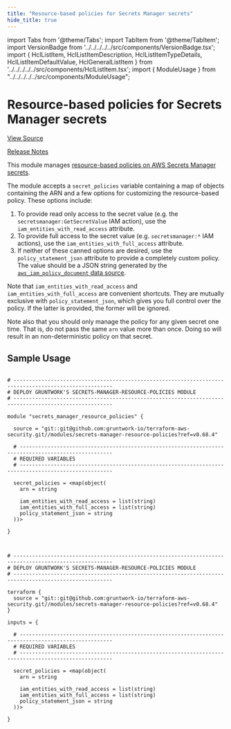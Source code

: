 ```yaml
---
title: "Resource-based policies for Secrets Manager secrets"
hide_title: true
---
```


import Tabs from '@theme/Tabs';
import TabItem from '@theme/TabItem';
import VersionBadge from '../../../../../src/components/VersionBadge.tsx';
import { HclListItem, HclListItemDescription, HclListItemTypeDetails, HclListItemDefaultValue, HclGeneralListItem } from '../../../../../src/components/HclListItem.tsx';
import { ModuleUsage } from "../../../../../src/components/ModuleUsage";

<VersionBadge repoTitle="Security Modules" version="0.68.4" lastModifiedVersion="0.67.3"/>

# Resource-based policies for Secrets Manager secrets

<a href="https://github.com/gruntwork-io/terraform-aws-security/tree/remove-zack-from-codeowners/modules/secrets-manager-resource-policies" className="link-button" title="View the source code for this module in GitHub.">View Source</a>

<a href="https://github.com/gruntwork-io/terraform-aws-security/releases/tag/v0.67.3" className="link-button" title="Release notes for only versions which impacted this module.">Release Notes</a>

This module manages [resource-based policies on AWS Secrets Manager secrets](https://docs.aws.amazon.com/secretsmanager/latest/userguide/auth-and-access_resource-based-policies.html).

The module accepts a `secret_policies` variable containing a map of objects containing the ARN and a few options for customizing the resource-based policy. These options include:

1.  To provide read only access to the secret value (e.g. the `secretsmanager:GetSecretValue` IAM action), use the `iam_entities_with_read_access` attribute.
2.  To provide full access to the secret value (e.g. `secretsmanager:*` IAM actions), use the `iam_entities_with_full_access` attribute.
3.  If neither of these canned options are desired, use the `policy_statement_json` attribute to provide a completely custom policy. The value should be a JSON string generated by the [`aws_iam_policy_document` data source](https://www.terraform.io/docs/providers/aws/d/iam_policy_document.html).

Note that `iam_entities_with_read_access` and `iam_entities_with_full_access` are convenient shortcuts. They are mutually exclusive with `policy_statement_json`, which gives you full control over the policy. If the latter is provided, the former will be ignored.

Note also that you should only manage the policy for any given secret one time. That is, do not pass the same `arn` value more than once. Doing so will result in an non-deterministic policy on that secret.

## Sample Usage

<Tabs>
<TabItem value="terraform" label="Terraform" default>

```hcl title="main.tf"

# ------------------------------------------------------------------------------------------------------
# DEPLOY GRUNTWORK'S SECRETS-MANAGER-RESOURCE-POLICIES MODULE
# ------------------------------------------------------------------------------------------------------

module "secrets_manager_resource_policies" {

  source = "git::git@github.com:gruntwork-io/terraform-aws-security.git//modules/secrets-manager-resource-policies?ref=v0.68.4"

  # ----------------------------------------------------------------------------------------------------
  # REQUIRED VARIABLES
  # ----------------------------------------------------------------------------------------------------

  secret_policies = <map(object(
    arn = string

    iam_entities_with_read_access = list(string)
    iam_entities_with_full_access = list(string)
    policy_statement_json = string
  ))>

}


```

</TabItem>
<TabItem value="terragrunt" label="Terragrunt" default>

```hcl title="terragrunt.hcl"

# ------------------------------------------------------------------------------------------------------
# DEPLOY GRUNTWORK'S SECRETS-MANAGER-RESOURCE-POLICIES MODULE
# ------------------------------------------------------------------------------------------------------

terraform {
  source = "git::git@github.com:gruntwork-io/terraform-aws-security.git//modules/secrets-manager-resource-policies?ref=v0.68.4"
}

inputs = {

  # ----------------------------------------------------------------------------------------------------
  # REQUIRED VARIABLES
  # ----------------------------------------------------------------------------------------------------

  secret_policies = <map(object(
    arn = string

    iam_entities_with_read_access = list(string)
    iam_entities_with_full_access = list(string)
    policy_statement_json = string
  ))>

}


```

</TabItem>
</Tabs>


<!-- ##DOCS-SOURCER-START
{
  "originalSources": [
    "https://github.com/gruntwork-io/terraform-aws-security/tree/remove-zack-from-codeowners/modules/secrets-manager-resource-policies/readme.md",
    "https://github.com/gruntwork-io/terraform-aws-security/tree/remove-zack-from-codeowners/modules/secrets-manager-resource-policies/variables.tf",
    "https://github.com/gruntwork-io/terraform-aws-security/tree/remove-zack-from-codeowners/modules/secrets-manager-resource-policies/outputs.tf"
  ],
  "sourcePlugin": "module-catalog-api",
  "hash": "518109021f9c9f836276afd253e575cc"
}
##DOCS-SOURCER-END -->
